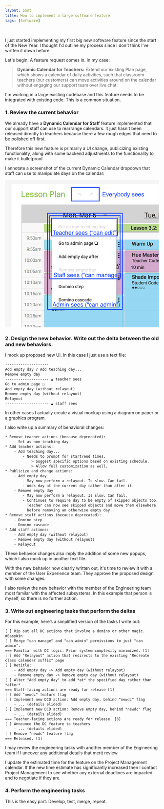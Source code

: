 ```yaml
---
layout: post
title: How to implement a large software feature
tags: [Software]

---
```


I just started implementing my first big new software feature since the start of the New Year. I thought I'd outline my process since I don't think I've written it down before.

Let's begin: A feature request comes in. In my case:

> **Dynamic Calendar for Teachers:** Extend our existing Plan page, which shows a calendar of daily activities, such that classroom teachers (our customers) can move activities around on the calendar without engaging our support team over live chat.

I'm working in a large existing codebase and this feature needs to be integrated with existing code. This is a common situation.

### 1. Review the current behavior

We already have a **Dynamic Calendar for Staff** feature implemented that our support staff can use to rearrange calendars. It just hasn't been released directly to teachers because there a few rough edges that need to be polished off first.

Therefore this new feature is primarily a UI change, publicizing existing functionality, along with some backend adjustments to the functionality to make it bulletproof.

I annotate a screenshot of the current Dynamic Calendar dropdown that staff can use to manipulate days on the calendar:

![](/assets/2018/how-to-implement-a-large-software-feature/before.png)

### 2. Design the new behavior. Write out the delta between the old and new behaviors.

I mock up proposed new UI. In this case I just use a text file:

```
--------------------
Add empty day / Add teaching day...
Remove empty day
-------------------- ▲ teacher sees
Go to admin page ❏
Add empty day (without relayout)
Remove empty day (without relayout)
Relayout
-------------------- ▲ staff sees
```

In other cases I actually create a visual mockup using a diagram on paper or a graphics program.

I also write up a summary of behavioral changes:

```
* Remove teacher actions (because deprecated):
    - Set as non-teaching day
* Add teacher actions:
    - Add teaching day...
        - Needs to prompt for start/end times.
            > Suggest specific options based on existing schedule.
            > Allow full customization as well.
* Publicize and change actions:
    - Add empty day
        - May now perform a relayout. Is slow. Can fail.
        - Adds day at the current day rather than after it.
    - Remove empty day
        - May now perform a relayout. Is slow. Can fail.
        - Continues to require day to be empty of skipped objects too.
          Teacher can now see skipped objects and move them elsewhere
          before removing an otherwise empty day.
* Remove staff actions (because deprecated):
    - Domino step
    - Domino cascade
* Add staff actions:
    - Add empty day (without relayout)
    - Remove empty day (without relayout)
    - Relayout
```

These behavior changes also imply the addition of some new popups, which I also mock up in another text file.

With the new behavior now clearly written out, it's time to review it with a member of the User Experience team. They approve the proposed design with some changes.

I also review the new behavior with the member of the Engineering team most familar with the affected subsystems. In this example that person is myself, so there is no further action.

### 3. Write out engineering tasks that perform the deltas

For this example, here’s a simplified version of the tasks I write out:

```
[ ] Rip out all DC actions that involve a domino or other magic. #EasyWin
[ ] Merge "can manage" and "can admin" permissions to just "can admin".
=== Familiar with DC logic. Prior system complexity minimized. [1]
[ ] Add "Relayout" action that redirects to the existing "Recreate class calendar suffix" page
[ ] Retitle:
    - Add empty day -> Add empty day (without relayout)
    - Remove empty day -> Remove empty day (without relayout)
[ ] Alter "Add empty day" to add *at* the specified day rather than *after*
=== Staff-facing actions are ready for release [1]
[ ] Add "newdc" feature flag
[ ] Implement new DCD action: Add empty day, behind "newdc" flag
    - ... (details elided)
[ ] Implement new DCD action: Remove empty day, behind "newdc" flag
    - ... (details elided)
=== Teacher-facing actions are ready for release. [3]
[ ] Announce the DC feature to teachers
    - ... (details elided)
[ ] Remove "newdc" feature flag
=== Released. [1]
```

I may review the engineering tasks with another member of the Engineering team if I uncover any additional details that merit review.

I update the estimated time for the feature on the Project Management calendar. If the new time estimate has significantly increased then I contact Project Management to see whether any external deadlines are impacted and to negotiate if they are.

### 4. Perform the engineering tasks

This is the easy part: Develop, test, merge, repeat.
